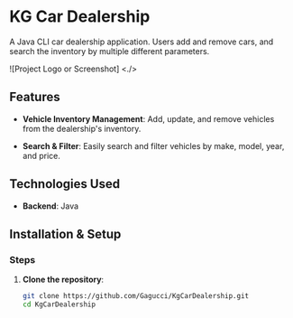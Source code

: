 # KG Car Dealership

A Java CLI car dealership application. Users add and remove cars, and search the inventory by multiple different parameters.

![Project Logo or Screenshot] <./>

## Features

- **Vehicle Inventory Management**: Add, update, and remove vehicles from the dealership's inventory.

- **Search & Filter**: Easily search and filter vehicles by make, model, year, and price.

## Technologies Used

- **Backend**: Java

## Installation & Setup
### Steps
1. **Clone the repository**:
   ```sh
   git clone https://github.com/Gagucci/KgCarDealership.git
   cd KgCarDealership

